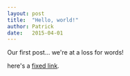 ```yaml
---
layout: post
title:  "Hello, world!"
author: Patrick
date:   2015-04-01
---
```

Our first post... we're at a loss for words!

here's a [fixed link](https://github.com/github).

